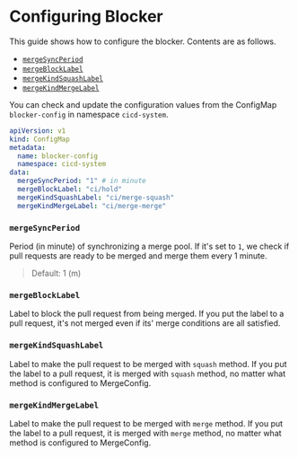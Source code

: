 # Configuring Blocker

This guide shows how to configure the blocker. Contents are as follows.
- [`mergeSyncPeriod`](#mergesyncperiod)
- [`mergeBlockLabel`](#mergeblocklabel)
- [`mergeKindSquashLabel`](#mergekindsquashlabel)
- [`mergeKindMergeLabel`](#mergekindmergelabel)

You can check and update the configuration values from the ConfigMap `blocker-config` in namespace `cicd-system`.
```yaml
apiVersion: v1
kind: ConfigMap
metadata:
  name: blocker-config
  namespace: cicd-system
data:
  mergeSyncPeriod: "1" # in minute
  mergeBlockLabel: "ci/hold"
  mergeKindSquashLabel: "ci/merge-squash"
  mergeKindMergeLabel: "ci/merge-merge"
```

### `mergeSyncPeriod`
Period (in minute) of synchronizing a merge pool. If it's set to `1`, we check if pull requests are ready to be merged and merge them every 1 minute.
> Default: 1 (m)

### `mergeBlockLabel`
Label to block the pull request from being merged. If you put the label to a pull request, it's not merged even if its' merge conditions are all satisfied.

### `mergeKindSquashLabel`
Label to make the pull request to be merged with `squash` method. If you put the label to a pull request, it is merged with `squash` method, no matter what method is configured to MergeConfig.

### `mergeKindMergeLabel`
Label to make the pull request to be merged with `merge` method. If you put the label to a pull request, it is merged with `merge` method, no matter what method is configured to MergeConfig.

